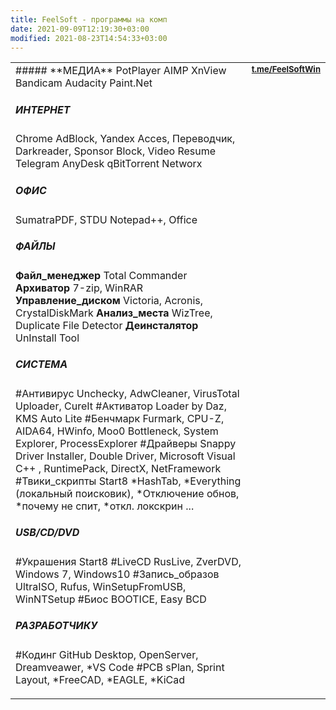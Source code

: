 ```yaml
---
title: FeelSoft - программы на комп
date: 2021-09-09T12:19:30+03:00
modified: 2021-08-23T14:54:33+03:00
---
```


<table>
 <tr valign="top">
  <td width="80%" markdown="1">
##### **МЕДИА**
PotPlayer
AIMP
XnView
Bandicam
Audacity
Paint.Net

##### **ИНТЕРНЕТ**
Chrome
AdBlock, Yandex Acces, Переводчик, Darkreader, Sponsor Block, Video Resume
Telegram
AnyDesk
qBitTorrent
Networx

##### **ОФИС**
SumatraPDF, STDU 
Notepad++, Office

##### **ФАЙЛЫ**
**Файл_менеджер** Total Commander  
**Архиватор** 7-zip, WinRAR  
**Управление_диском** Victoria, Acronis, CrystalDiskMark
**Анализ_места** WizTree, Duplicate File Detector
**Деинсталятор** UnInstall Tool

##### **СИСТЕМА**
#Антивирус Unchecky, AdwCleaner, VirusTotal Uploader, CureIt
#Активатор Loader by Daz, KMS Auto Lite
#Бенчмарк Furmark, CPU-Z, AIDA64, HWinfo, Moo0 Bottleneck, System Explorer, ProcessExplorer
#Драйверы Snappy Driver Installer, Double Driver, Microsoft Visual C++ , RuntimePack, DirectX, NetFramework
#Твики_скрипты Start8 *HashTab, *Everything (локальный поисковик), *Отключение обнов, *почему не спит, *откл. локскрин ...

##### **USB/CD/DVD**
#Украшения Start8
#LiveCD RusLive, ZverDVD, Windows 7, Windows10
#Запись_образов UltraISO, Rufus, WinSetupFromUSB, WinNTSetup
#Биос BOOTICE, Easy BCD

##### **РАЗРАБОТЧИКУ**
#Кодинг GitHub Desktop, OpenServer, Dreamveawer,  *VS Code
#PCB sPlan, Sprint Layout, *FreeCAD, *EAGLE, *KiCad
</td>
<td width="20%">
  <a style="font-size: 13px;" href="https://t.me/s/FeelSoftWin/125"><strong>t.me/FeelSoftWin</strong></a><br>
  <aside><script async src="https://telegram.org/js/telegram-widget.js?15" data-telegram-post="FeelSoftWin/125" data-width="100%"></script></aside>
 </td>
</tr>
</table>


